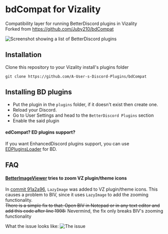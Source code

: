 # bdCompat for Vizality

Compatibility layer for running BetterDiscord plugins in Vizality<br>
Forked from https://github.com/Juby210/bdCompat

![Screenshot showing a list of BetterDiscord plugins](https://auser.owns-a-furry.club/A0eAc42.png)

## Installation

Clone this repository to your Vizality install's plugins folder

```
git clone https://github.com/A-User-s-Discord-Plugins/bdCompat
```

## Installing BD plugins

<!-- Before you download and install any BD plugins, please take a look at the incompatibilites note on `INCOMPATIBILITIES.md` file -->

- Put the plugin in the `plugins` folder, if it doesn't exist then create one.
- Reload your Discord.
- Go to User Settings and head to the `BetterDiscord Plugins` section
- Enable the said plugin

#### edCompat? ED plugins support?
If you want EnhancedDiscord plugins support, you can use [EDPluginsLoader](https://github.com/Juby210/EDPluginsLoader) for BD.

## FAQ
#### [BetterImageViewer](https://github.com/1Lighty/BetterDiscordPlugins/tree/master/Plugins/BetterImageViewer) tries to zoom VZ plugin/theme icons
In [commit 91a2a96](https://github.com/vizality/vizality/commit/91a2a964ff61c52500560aff4713a8facf607051), `LazyImage` was added to VZ plugin/theme icons. This causes a problem to BIV, since it uses `LazyImage` to add the zooming functionality.<br />
~~There is a simple fix to that: Open BIV in Notepad or in any text editor and add this code after line 1998:~~ Nevermind, the fix only breaks BIV's zooming functionality
<!--
```js
if (_this.props.className = "vz-addon-card-icon-image-wrapper") return;
```
-->

What the issue looks like:
![The issue](https://auser.owns-a-furry.club/2f403Ea.gif)